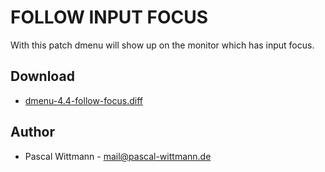 FOLLOW INPUT FOCUS
==================

With this patch dmenu will show up on the monitor which has input focus.

Download
--------
* [dmenu-4.4-follow-focus.diff](dmenu-4.4-follow-focus.diff)

Author
------
* Pascal Wittmann - <mail@pascal-wittmann.de>
